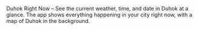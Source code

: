 Duhok Right Now – See the current weather, time, and date in Duhok at a glance. The app shows everything happening in your city right now, with a map of Duhok in the background.
